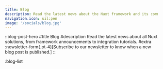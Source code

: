 ```yaml
---
title: Blog
description: Read the latest news about the Nuxt framework and its community.
navigation.icon: uil:pen
image: '/socials/blog.jpg'
---
```


::blog-post-hero
#title
Blog
#description
Read the latest news about all Nuxt solutions, from framework announcements to integration tutorials.
#extra
  :newsletter-form{.pt-4}[Subscribe to our newsletter to know when a new blog post is published.]
::

:blog-list
